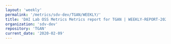 ```yaml
---
layout: 'weekly'
permalink: '/metrics/sdv-dev/TGAN/WEEKLY/'
title: 'DAI Lab OSS Metrics Metrics report for TGAN | WEEKLY-REPORT-2020-02-09'
organization: 'sdv-dev'
repository: 'TGAN'
current_date: '2020-02-09'
---
```

